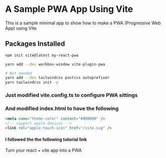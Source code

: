 # A Sample PWA App Using Vite

This is a sample minimal app to show how to make a PWA (Progressive Web App) using Vite

## Packages Installed

```sh
npm init vite@latest my-react-pwa

yarn add --dev workbox-window vite-plugin-pwa

# Not needed
yarn add --dev tailwindcss postcss autoprefixer
yarn tailwindcss init -p
```

### Just modified vite.config.ts to configure PWA sittings

### And modified index.html to have the following

```html
<meta name="theme-color" content="#000000" />
<!-- support apple devices -->
<link rel="apple-touch-icon" href="/vite.svg" />
```

#### I followed the the following tutorial link

<a src="https://dev.to/bhendi/turn-your-react-vite-app-into-a-pwa-3lpg">Turn your react + vite app into a PWA</a>
